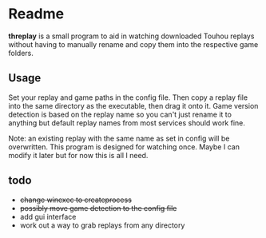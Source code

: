 # Readme

**threplay** is a small program to aid in watching downloaded Touhou replays without having to manually rename and copy them into the respective game folders.

## Usage

Set your replay and game paths in the config file. Then copy a replay file into the same directory as the executable, then drag it onto it. Game version detection is based on the replay name so you can't just rename it to anything but default replay names from most services should work fine.

Note: an existing replay with the same name as set in config will be overwritten. This program is designed for watching once. Maybe I can modify it later but for now this is all I need.

## todo

- ~~change winexec to createprocess~~
- ~~possibly move game detection to the config file~~
- add gui interface
- work out a way to grab replays from any directory
